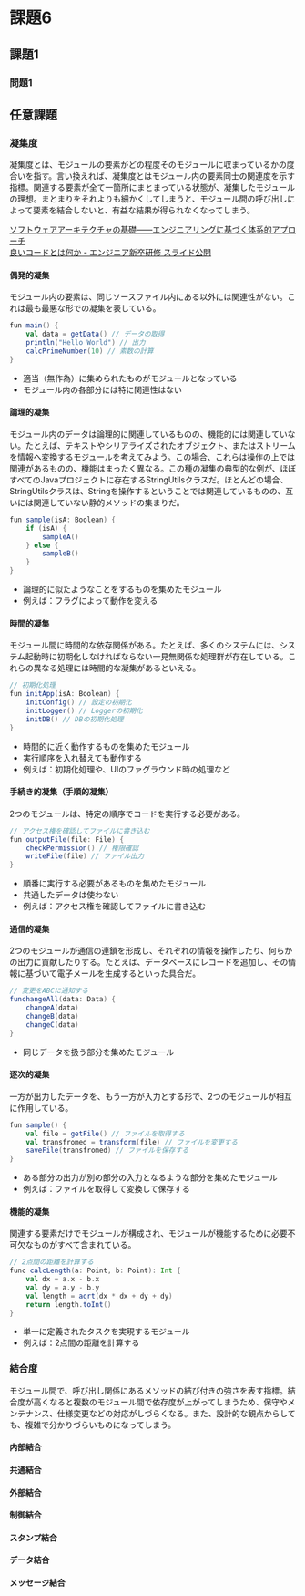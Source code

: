 # 課題6

## 課題1

### 問題1

## 任意課題

### 凝集度

凝集度とは、モジュールの要素がどの程度そのモジュールに収まっているかの度合いを指す。言い換えれば、凝集度とはモジュール内の要素同士の関連度を示す指標。関連する要素が全て一箇所にまとまっている状態が、凝集したモジュールの理想。まとまりをそれよりも細かくしてしまうと、モジュール間の呼び出しによって要素を結合しないと、有益な結果が得られなくなってしまう。

[ソフトウェアアーキテクチャの基礎――エンジニアリングに基づく体系的アプローチ](https://www.oreilly.co.jp/books/9784873119823/)  
[良いコードとは何か - エンジニア新卒研修 スライド公開](https://note.com/cyberz_cto/n/n26f535d6c575)

#### 偶発的凝集

モジュール内の要素は、同じソースファイル内にある以外には関連性がない。これは最も最悪な形での凝集を表している。

``` Scala
fun main() {
    val data = getData() // データの取得
    println("Hello World") // 出力
    calcPrimeNumber(10) // 素数の計算
}
```

- 適当（無作為）に集められたものがモジュールとなっている
- モジュール内の各部分には特に関連性はない

#### 論理的凝集

モジュール内のデータは論理的に関連しているものの、機能的には関連していない。たとえば、テキストやシリアライズされたオブジェクト、またはストリームを情報へ変換するモジュールを考えてみよう。この場合、これらは操作の上では関連があるものの、機能はまったく異なる。この種の凝集の典型的な例が、ほぼすべてのJavaプロジェクトに存在するStringUtilsクラスだ。ほとんどの場合、StringUtilsクラスは、Stringを操作するということでは関連しているものの、互いには関連していない静的メソッドの集まりだ。

``` Scala
fun sample(isA: Boolean) {
    if (isA) {
        sampleA()
    } else {
        sampleB()
    }
}
```

- 論理的に似たようなことをするものを集めたモジュール
- 例えば：フラグによって動作を変える

#### 時間的凝集

モジュール間に時間的な依存関係がある。たとえば、多くのシステムには、システム起動時に初期化しなければならない一見無関係な処理群が存在している。これらの異なる処理には時間的な凝集があるといえる。

``` Scala
// 初期化処理
fun initApp(isA: Boolean) {
    initConfig() // 設定の初期化
    initLogger() // Loggerの初期化
    initDB() // DBの初期化処理
}
```

- 時間的に近く動作するものを集めたモジュール
- 実行順序を入れ替えても動作する
- 例えば：初期化処理や、UIのファグラウンド時の処理など

#### 手続き的凝集（手順的凝集）

2つのモジュールは、特定の順序でコードを実行する必要がある。

``` Scala
// アクセス権を確認してファイルに書き込む
fun outputFile(file: File) {
    checkPermission() // 権限確認
    writeFile(file) // ファイル出力
}
```

- 順番に実行する必要があるものを集めたモジュール
- 共通したデータは使わない
- 例えば：アクセス権を確認してファイルに書き込む

#### 通信的凝集

2つのモジュールが通信の連鎖を形成し、それぞれの情報を操作したり、何らかの出力に貢献したりする。たとえば、データベースにレコードを追加し、その情報に基づいて電子メールを生成するといった具合だ。

``` Scala
// 変更をABCに通知する
funchangeAll(data: Data) {
    changeA(data)
    changeB(data)
    changeC(data)
}
```

- 同じデータを扱う部分を集めたモジュール

#### 逐次的凝集

一方が出力したデータを、もう一方が入力とする形で、2つのモジュールが相互に作用している。

``` Scala
fun sample() {
    val file = getFile() // ファイルを取得する
    val transfromed = transform(file) // ファイルを変更する
    saveFile(transfromed) // ファイルを保存する
}
```

- ある部分の出力が別の部分の入力となるような部分を集めたモジュール
- 例えば：ファイルを取得して変換して保存する

#### 機能的凝集

関連する要素だけでモジュールが構成され、モジュールが機能するために必要不可欠なものがすべて含まれている。

``` Scala
// 2点間の距離を計算する
func calcLength(a: Point, b: Point): Int {
    val dx = a.x - b.x
    val dy = a.y - b.y
    val length = aqrt(dx * dx + dy + dy)
    return length.toInt()
}
```

- 単一に定義されたタスクを実現するモジュール
- 例えば：2点間の距離を計算する

### 結合度

モジュール間で、呼び出し関係にあるメソッドの結び付きの強さを表す指標。結合度が高くなると複数のモジュール間で依存度が上がってしまうため、保守やメンテナンス、仕様変更などの対応がしづらくなる。また、設計的な観点からしても、複雑で分かりづらいものになってしまう。

#### 内部結合

#### 共通結合

#### 外部結合

#### 制御結合

#### スタンプ結合

#### データ結合

#### メッセージ結合
